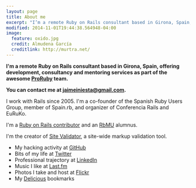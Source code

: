 ```yaml
---
layout: page
title: About me
excerpt: "I’m a remote Ruby on Rails consultant based in Girona, Spain, offering development, consultancy and mentoring services as part of the awesome ProRuby team."
modified: 2014-11-01T19:44:38.564948-04:00
image:
  feature: oxido.jpg
  credit: Almudena García
  creditlink: http://murtra.net/
---
```


**I'm a remote Ruby on Rails consultant based in Girona, Spain, offering development, consultancy and mentoring services as part of the awesome [ProRuby](http://prorubyteam.com) team.**

**You can contact me at [jaimeiniesta@gmail.com](mailto:jaimeiniesta@gmail.com).**

I work with Rails since 2005. I'm a co-founder of the Spanish Ruby Users Group, member of Spain.rb, and organizer of Conferencia Rails and EuRuKo.

I'm a [Ruby on Rails contributor](http://contributors.rubyonrails.org/contributors/jaime-iniesta/commits) and an [RbMU](http://mendicantuniversity.org/) alumnus.

I'm the creator of [Site Validator](https://sitevalidator.com), a site-wide markup validation tool.

* My hacking activity at [GitHub](https://github.com/jaimeiniesta)
* Bits of my life at [Twitter](http://twitter.com/jaimeiniesta)
* Professional trajectory at [LinkedIn](https://www.linkedin.com/in/jaimeiniesta)
* Music I like at [Last.fm](http://www.lastfm.com/user/jaimeiniesta)
* Photos I take and host at [Flickr](https://www.flickr.com/photos/jaimeiniesta)
* My [Delicious](https://delicious.com/jaimeiniesta) bookmarks
